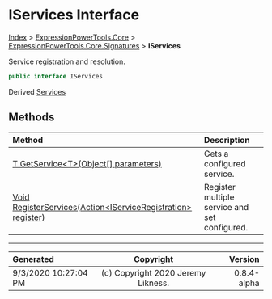 ﻿# IServices Interface

[Index](../index.md) > [ExpressionPowerTools.Core](ExpressionPowerTools.Core.a.md) > [ExpressionPowerTools.Core.Signatures](ExpressionPowerTools.Core.Signatures.n.md) > **IServices**

Service registration and resolution.

```csharp
public interface IServices
```

Derived  [Services](ExpressionPowerTools.Core.Dependencies.Services.cs.md) 

## Methods

| Method | Description |
| :-- | :-- |
| [T GetService&lt;T>(Object[] parameters)](ExpressionPowerTools.Core.Signatures.IServices.GetService.m.md) | Gets a configured service. |
| [Void RegisterServices(Action&lt;IServiceRegistration> register)](ExpressionPowerTools.Core.Signatures.IServices.RegisterServices.m.md) | Register multiple service and set configured. |

---

| Generated | Copyright | Version |
| :-- | :-: | --: |
| 9/3/2020 10:27:04 PM | (c) Copyright 2020 Jeremy Likness. | 0.8.4-alpha |
